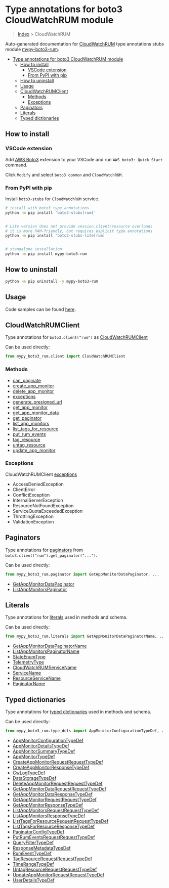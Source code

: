 <a id="type-annotations-for-boto3-cloudwatchrum-module"></a>

# Type annotations for boto3 CloudWatchRUM module

> [Index](..) > CloudWatchRUM

Auto-generated documentation for
[CloudWatchRUM](https://boto3.amazonaws.com/v1/documentation/api/latest/reference/services/rum.html#CloudWatchRUM)
type annotations stubs module
[mypy-boto3-rum](https://pypi.org/project/mypy-boto3-rum/).

- [Type annotations for boto3 CloudWatchRUM module](#type-annotations-for-boto3-cloudwatchrum-module)
  - [How to install](#how-to-install)
    - [VSCode extension](#vscode-extension)
    - [From PyPI with pip](#from-pypi-with-pip)
  - [How to uninstall](#how-to-uninstall)
  - [Usage](#usage)
  - [CloudWatchRUMClient](#cloudwatchrumclient)
    - [Methods](#methods)
    - [Exceptions](#exceptions)
  - [Paginators](#paginators)
  - [Literals](#literals)
  - [Typed dictionaries](#typed-dictionaries)

<a id="how-to-install"></a>

## How to install

<a id="vscode-extension"></a>

### VSCode extension

Add
[AWS Boto3](https://marketplace.visualstudio.com/items?itemName=Boto3typed.boto3-ide)
extension to your VSCode and run `AWS boto3: Quick Start` command.

Click `Modify` and select `boto3 common` and `CloudWatchRUM`.

<a id="from-pypi-with-pip"></a>

### From PyPI with pip

Install `boto3-stubs` for `CloudWatchRUM` service.

```bash
# install with boto3 type annotations
python -m pip install 'boto3-stubs[rum]'


# Lite version does not provide session.client/resource overloads
# it is more RAM-friendly, but requires explicit type annotations
python -m pip install 'boto3-stubs-lite[rum]'


# standalone installation
python -m pip install mypy-boto3-rum
```

<a id="how-to-uninstall"></a>

## How to uninstall

```bash
python -m pip uninstall -y mypy-boto3-rum
```

<a id="usage"></a>

## Usage

Code samples can be found [here](./usage.md).

<a id="cloudwatchrumclient"></a>

## CloudWatchRUMClient

Type annotations for `boto3.client("rum")` as
[CloudWatchRUMClient](./client.md)

Can be used directly:

```python
from mypy_boto3_rum.client import CloudWatchRUMClient
```

<a id="methods"></a>

### Methods

- [can_paginate](./client.md#can_paginate)
- [create_app_monitor](./client.md#create_app_monitor)
- [delete_app_monitor](./client.md#delete_app_monitor)
- [exceptions](./client.md#exceptions)
- [generate_presigned_url](./client.md#generate_presigned_url)
- [get_app_monitor](./client.md#get_app_monitor)
- [get_app_monitor_data](./client.md#get_app_monitor_data)
- [get_paginator](./client.md#get_paginator)
- [list_app_monitors](./client.md#list_app_monitors)
- [list_tags_for_resource](./client.md#list_tags_for_resource)
- [put_rum_events](./client.md#put_rum_events)
- [tag_resource](./client.md#tag_resource)
- [untag_resource](./client.md#untag_resource)
- [update_app_monitor](./client.md#update_app_monitor)

<a id="exceptions"></a>

### Exceptions

CloudWatchRUMClient [exceptions](./client.md#exceptions)

- AccessDeniedException
- ClientError
- ConflictException
- InternalServerException
- ResourceNotFoundException
- ServiceQuotaExceededException
- ThrottlingException
- ValidationException

<a id="paginators"></a>

## Paginators

Type annotations for [paginators](./paginators.md) from
`boto3.client("rum").get_paginator("...")`.

Can be used directly:

```python
from mypy_boto3_rum.paginator import GetAppMonitorDataPaginator, ...
```

- [GetAppMonitorDataPaginator](./paginators.md#getappmonitordatapaginator)
- [ListAppMonitorsPaginator](./paginators.md#listappmonitorspaginator)

<a id="literals"></a>

## Literals

Type annotations for [literals](./literals.md) used in methods and schema.

Can be used directly:

```python
from mypy_boto3_rum.literals import GetAppMonitorDataPaginatorName, ...
```

- [GetAppMonitorDataPaginatorName](./literals.md#getappmonitordatapaginatorname)
- [ListAppMonitorsPaginatorName](./literals.md#listappmonitorspaginatorname)
- [StateEnumType](./literals.md#stateenumtype)
- [TelemetryType](./literals.md#telemetrytype)
- [CloudWatchRUMServiceName](./literals.md#cloudwatchrumservicename)
- [ServiceName](./literals.md#servicename)
- [ResourceServiceName](./literals.md#resourceservicename)
- [PaginatorName](./literals.md#paginatorname)

<a id="typed-dictionaries"></a>

## Typed dictionaries

Type annotations for [typed dictionaries](./type_defs.md) used in methods and
schema.

Can be used directly:

```python
from mypy_boto3_rum.type_defs import AppMonitorConfigurationTypeDef, ...
```

- [AppMonitorConfigurationTypeDef](./type_defs.md#appmonitorconfigurationtypedef)
- [AppMonitorDetailsTypeDef](./type_defs.md#appmonitordetailstypedef)
- [AppMonitorSummaryTypeDef](./type_defs.md#appmonitorsummarytypedef)
- [AppMonitorTypeDef](./type_defs.md#appmonitortypedef)
- [CreateAppMonitorRequestRequestTypeDef](./type_defs.md#createappmonitorrequestrequesttypedef)
- [CreateAppMonitorResponseTypeDef](./type_defs.md#createappmonitorresponsetypedef)
- [CwLogTypeDef](./type_defs.md#cwlogtypedef)
- [DataStorageTypeDef](./type_defs.md#datastoragetypedef)
- [DeleteAppMonitorRequestRequestTypeDef](./type_defs.md#deleteappmonitorrequestrequesttypedef)
- [GetAppMonitorDataRequestRequestTypeDef](./type_defs.md#getappmonitordatarequestrequesttypedef)
- [GetAppMonitorDataResponseTypeDef](./type_defs.md#getappmonitordataresponsetypedef)
- [GetAppMonitorRequestRequestTypeDef](./type_defs.md#getappmonitorrequestrequesttypedef)
- [GetAppMonitorResponseTypeDef](./type_defs.md#getappmonitorresponsetypedef)
- [ListAppMonitorsRequestRequestTypeDef](./type_defs.md#listappmonitorsrequestrequesttypedef)
- [ListAppMonitorsResponseTypeDef](./type_defs.md#listappmonitorsresponsetypedef)
- [ListTagsForResourceRequestRequestTypeDef](./type_defs.md#listtagsforresourcerequestrequesttypedef)
- [ListTagsForResourceResponseTypeDef](./type_defs.md#listtagsforresourceresponsetypedef)
- [PaginatorConfigTypeDef](./type_defs.md#paginatorconfigtypedef)
- [PutRumEventsRequestRequestTypeDef](./type_defs.md#putrumeventsrequestrequesttypedef)
- [QueryFilterTypeDef](./type_defs.md#queryfiltertypedef)
- [ResponseMetadataTypeDef](./type_defs.md#responsemetadatatypedef)
- [RumEventTypeDef](./type_defs.md#rumeventtypedef)
- [TagResourceRequestRequestTypeDef](./type_defs.md#tagresourcerequestrequesttypedef)
- [TimeRangeTypeDef](./type_defs.md#timerangetypedef)
- [UntagResourceRequestRequestTypeDef](./type_defs.md#untagresourcerequestrequesttypedef)
- [UpdateAppMonitorRequestRequestTypeDef](./type_defs.md#updateappmonitorrequestrequesttypedef)
- [UserDetailsTypeDef](./type_defs.md#userdetailstypedef)
